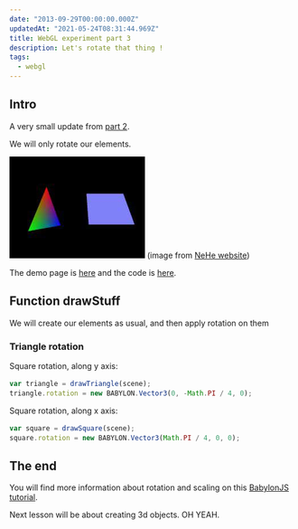 ```yaml
---
date: "2013-09-29T00:00:00.000Z"
updatedAt: "2021-05-24T08:31:44.969Z"
title: WebGL experiment part 3
description: Let's rotate that thing !
tags:
  - webgl
---
```


## Intro

A very small update from [part 2](/en/webgl-experiment-part-2-adding-colour/).

We will only rotate our elements.

![Polygons and rotation](../../../public/assets/contentful/13NtKTSTFmYKBT7e7S8d8I/063438d478931698e7f32747518a4339/lesson04.jpg)
(image from [NeHe website](http://nehe.gamedev.net/tutorial/lessons_01__05/22004/))

The demo page is [here](https://dev.ehret.me/webgl-experiments/experiment03.html) and the code is [here](https://github.com/SiegfriedEhret/webgl-experiments).

## Function drawStuff

We will create our elements as usual, and then apply rotation on them

### Triangle rotation

Square rotation, along y axis:

```javascript
var triangle = drawTriangle(scene);
triangle.rotation = new BABYLON.Vector3(0, -Math.PI / 4, 0);
```

Square rotation, along x axis:

```javascript
var square = drawSquare(scene);
square.rotation = new BABYLON.Vector3(Math.PI / 4, 0, 0);
```

## The end

You will find more information about rotation and scaling on this [BabylonJS tutorial](https://github.com/BabylonJS/Babylon.js/wiki/03-Rotation-&-Scaling).

Next lesson will be about creating 3d objects. OH YEAH.
